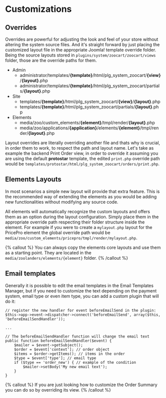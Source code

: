 # Customizations

## Overrides

Overrides are powerful for adjusting the look and feel of your store without altering the system source files. And it's straight forward by just placing the customized layout file in the appropriate Joomla! template override folder. Being the source layouts stored in `plugins/system/zoocart/zoocart/views` folder, those are the override paths for them.

- Admin
  - administrator/templates/**{template}**/html/plg_system_zoocart/**{view}**/**{layout}**.php
  - administrator/templates/**{template}**/html/plg_system_zoocart/partials/**{layout}**.php
- Site
  - templates/**{template}**/html/plg_system_zoocart/**{view}**/**{layout}**.php
  - templates/**{template}**/html/plg_system_zoocart/partials/**{layout}**.php
- Elements
  - media/zoo/custom_elements/**{element}**/tmpl/render/**{layout}**.php
  - media/zoo/applications/**{application}**/elements/**{element}**/tmpl/render/**{layout}**.php

Layout overrides are literally overriding another file and thats why is crucial, in order them to work, to respect the path and layout name. Let's take as example the backend Print Order view, in order to override it assuming you are using the default **protostar** template, the edited `print.php` override path would be `templates/protostar/html/plg_system_zoocart/orders/print.php`.

## Elements Layouts
In most scenarios a simple new layout will provide that extra feature. This is the recommended way of extending the elements as you would be adding new functionalities without modifying any source code.

All elements will automatically recognize the custom layouts and offers them as an option during the layout configuration. Simply place them in the appropriate override path respecting their folder structure inside the element. For example if you were to create a `mylayout.php` layout for the PricePro element the global override path would be `media/zoo/custom_elements/pricepro/tmpl/render/mylayout.php`.

{% callout %}
You can always copy the elements core layouts and use them as a starting point. They are located in the `media/zoolanders/elements/{element}` folder.
{% /callout %}

## Email templates

Generally it is possible to edit the email templates in the Email Templates Manager, but if you need to customize the text depending on the payment system, email type or even item type, you can add a custom plugin that will do it:

```
// register the new handler for event beforeEmailSend in the plugin:
$this->app->event->dispatcher->connect('beforeEmailSend', array($this, 'beforeEmailSendHandler'));

...

// The beforeEmailSendHandler function will change the email text
public function beforeEmailSendHandler($event) {
    $mailer = $event->getSubject();
    $order = $event['context']; // order object
    $items = $order->getItems(); // items in the order
    $type = $event['type']; // email type
    if ($type == 'order_new') { // example of the condition
        $mailer->setBody('My new email text');
    }
}
```

{% callout %}
If you are just looking how to customize the Order Summary you can do so by overriding its view.
{% /callout %}
